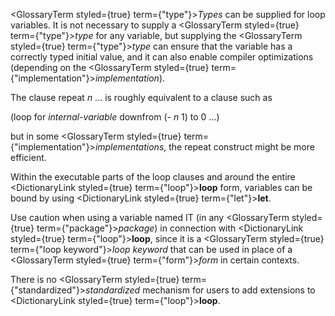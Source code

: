  



<GlossaryTerm styled={true} term={"type"}><i>Types</i></GlossaryTerm> can be supplied for loop variables. It is not necessary to supply a <GlossaryTerm styled={true} term={"type"}><i>type</i></GlossaryTerm> for any variable, but supplying the <GlossaryTerm styled={true} term={"type"}><i>type</i></GlossaryTerm> can ensure that the variable has a correctly typed initial value, and it can also enable compiler optimizations (depending on the <GlossaryTerm styled={true} term={"implementation"}><i>implementation</i></GlossaryTerm>). 



The clause repeat *n* ... is roughly equivalent to a clause such as 



(loop for *internal-variable* downfrom (- *n* 1) to 0 ...) 



but in some <GlossaryTerm styled={true} term={"implementation"}><i>implementations</i></GlossaryTerm>, the repeat construct might be more efficient. 



Within the executable parts of the loop clauses and around the entire <DictionaryLink styled={true} term={"loop"}><b>loop</b></DictionaryLink> form, variables can be bound by using <DictionaryLink styled={true} term={"let"}><b>let</b></DictionaryLink>. 



Use caution when using a variable named IT (in any <GlossaryTerm styled={true} term={"package"}><i>package</i></GlossaryTerm>) in connection with <DictionaryLink styled={true} term={"loop"}><b>loop</b></DictionaryLink>, since it is a <GlossaryTerm styled={true} term={"loop keyword"}><i>loop keyword</i></GlossaryTerm> that can be used in place of a <GlossaryTerm styled={true} term={"form"}><i>form</i></GlossaryTerm> in certain contexts. 



There is no <GlossaryTerm styled={true} term={"standardized"}><i>standardized</i></GlossaryTerm> mechanism for users to add extensions to <DictionaryLink styled={true} term={"loop"}><b>loop</b></DictionaryLink>. 







 



 



